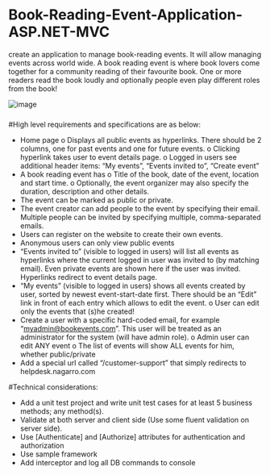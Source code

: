 # Book-Reading-Event-Application-ASP.NET-MVC

 create an application to manage book-reading events. It will allow managing events across world wide. A book reading event is where book lovers come together for a community reading of their favourite book. One or more readers read the book loudly and optionally people even play different roles from the book!
 
 			
![image](https://user-images.githubusercontent.com/44699205/121894610-f493f080-cd3c-11eb-8a44-5b77a002901e.png)


###
#High level requirements and specifications are as below:
-	Home page 
o	Displays all public events as hyperlinks. There should be 2 columns, one for past events and one for future events. 
o	Clicking hyperlink takes user to event details page.
o	Logged in users see additional header items: “My events”, “Events invited to”, “Create event”
-	A book reading event has 
o	Title of the book, date of the event, location and start time. 
o	Optionally, the event organizer may also specify the duration, description and other details.
-	The event can be marked as public or private.
-	The event creator can add people to the event by specifying their email. Multiple people can be invited by specifying multiple, comma-separated emails.
-	Users can register on the website to create their own events. 
-	Anonymous users can only view public events
-	“Events invited to” (visible to logged in users) will list all events as hyperlinks where the current logged in user was invited to (by matching email). Even private events are shown here if the user was invited. Hyperlinks redirect to event details page.
-	“My events” (visible to logged in users) shows all events created by user, sorted by newest event-start-date first. There should be an “Edit” link in front of each entry which allows to edit the event.
o	User can edit only the events that (s)he created!
-	Create a user with a specific hard-coded email, for example “myadmin@bookevents.com”. This user will be treated as an administrator for the system (will have admin role).
o	Admin user can edit ANY event
o	The list of events will show ALL events for him, whether public/private
-	Add a special url called “/customer-support” that simply redirects to helpdesk.nagarro.com 

#Technical considerations:
-	Add a unit test project and write unit test cases for at least 5 business methods; any method(s).
-	Validate at both server and client side (Use some fluent validation on server side).
-	Use [Authenticate] and [Authorize] attributes for authentication and authorization
-	Use sample framework
-	Add interceptor and log all DB commands to console



